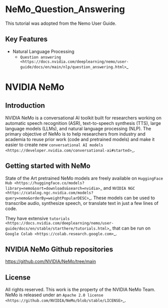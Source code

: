 **NeMo_Question_Answering**
===============
This tutorial was adopted from the Nemo User Guide.

Key Features
------------
* Natural Language Processing
  * `Question answering <https://docs.nvidia.com/deeplearning/nemo/user-guide/docs/en/main/nlp/question_answering.html>`_

**NVIDIA NeMo**
===============

Introduction
------------

NVIDIA NeMo is a conversational AI toolkit built for researchers working on automatic speech recognition (ASR),
text-to-speech synthesis (TTS), large language models (LLMs), and
natural language processing (NLP).
The primary objective of NeMo is to help researchers from industry and academia to reuse prior work (code and pretrained models)
and make it easier to create new `conversational AI models <https://developer.nvidia.com/conversational-ai#started>`_.

Getting started with NeMo
------------
State of the Art pretrained NeMo models are freely available on `HuggingFace Hub <https://huggingface.co/models?library=nemo&sort=downloads&search=nvidia>`_ and
`NVIDIA NGC <https://catalog.ngc.nvidia.com/models?query=nemo&orderBy=weightPopularDESC>`_.
These models can be used to transcribe audio, synthesize speech, or translate text in just a few lines of code.

They have extensive `tutorials <https://docs.nvidia.com/deeplearning/nemo/user-guide/docs/en/stable/starthere/tutorials.html>`_ that
can be run on `Google Colab <https://colab.research.google.com>`_.

NVIDIA NeMo Github repositories
------------
https://github.com/NVIDIA/NeMo/tree/main

License
-------
All rights reserved. This work is the property of the NVIDIA NeMo Team.
NeMo is released under an `Apache 2.0 license <https://github.com/NVIDIA/NeMo/blob/stable/LICENSE>`_.
